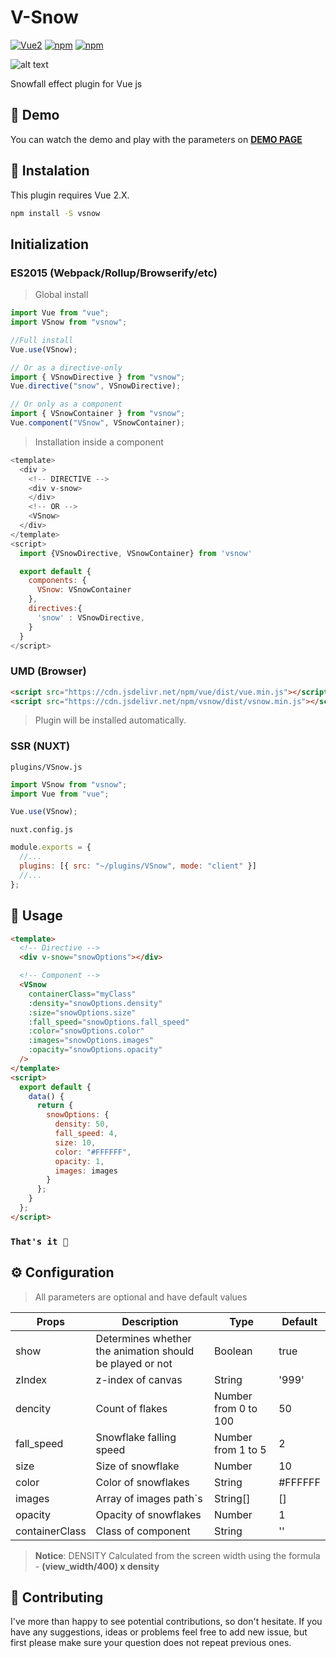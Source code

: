 # V-Snow

[![Vue2](https://img.shields.io/badge/Vue-2.x-brightgreen.svg?style=for-the-badge)](https://vuejs.org/)
[![npm](https://img.shields.io/npm/v/vsnow?style=for-the-badge)](https://www.npmjs.com/package/vsnow)
[![npm](https://img.shields.io/npm/dw/vsnow?style=for-the-badge)](https://www.npmjs.com/package/vsnow)

![alt text](assets/img/vue.png)

Snowfall effect plugin for Vue js

## 👀 Demo

You can watch the demo and play with the parameters on **[DEMO PAGE](http://aaburkov.github.io/v-snow)**

## 💾 Instalation

This plugin requires Vue 2.X.

```sh
npm install -S vsnow
```

## Initialization

### ES2015 (Webpack/Rollup/Browserify/etc)

> Global install

```javascript
import Vue from "vue";
import VSnow from "vsnow";

//Full install
Vue.use(VSnow);

// Or as a directive-only
import { VSnowDirective } from "vsnow";
Vue.directive("snow", VSnowDirective);

// Or only as a component
import { VSnowContainer } from "vsnow";
Vue.component("VSnow", VSnowContainer);
```

> Installation inside a component

```javascript
<template>
  <div >
    <!-- DIRECTIVE -->
    <div v-snow>
    </div>
    <!-- OR -->
    <VSnow>
  </div>
</template>
<script>
  import {VSnowDirective, VSnowContainer} from 'vsnow'

  export default {
    components: {
      VSnow: VSnowContainer
    },
    directives:{
      'snow' : VSnowDirective,
    }
  }
</script>
```

### UMD (Browser)

```html
<script src="https://cdn.jsdelivr.net/npm/vue/dist/vue.min.js"></script>
<script src="https://cdn.jsdelivr.net/npm/vsnow/dist/vsnow.min.js"></script>
```

> Plugin will be installed automatically.

### SSR (NUXT)

`plugins/VSnow.js`

```js
import VSnow from "vsnow";
import Vue from "vue";

Vue.use(VSnow);
```

`nuxt.config.js`

```js
module.exports = {
  //...
  plugins: [{ src: "~/plugins/VSnow", mode: "client" }]
  //...
};
```

## 🚀 Usage

```html
<template>
  <!-- Directive -->
  <div v-snow="snowOptions"></div>

  <!-- Component -->
  <VSnow
    containerClass="myClass"
    :density="snowOptions.density"
    :size="snowOptions.size"
    :fall_speed="snowOptions.fall_speed"
    :color="snowOptions.color"
    :images="snowOptions.images"
    :opacity="snowOptions.opacity"
  />
</template>
<script>
  export default {
    data() {
      return {
        snowOptions: {
          density: 50,
          fall_speed: 4,
          size: 10,
          color: "#FFFFFF",
          opacity: 1,
          images: images
        }
      };
    }
  };
</script>
```

### `That's it 🤩`

## ⚙️ Configuration

> All parameters are optional and have default values

| Props          | Description                                              | Type                 | Default |
| -------------- | -------------------------------------------------------- | -------------------- | ------- |
| show           | Determines whether the animation should be played or not | Boolean              | true    |
| zIndex         | z-index of canvas                                        | String               | '999'   |
| dencity        | Count of flakes                                          | Number from 0 to 100 | 50      |
| fall_speed     | Snowflake falling speed                                  | Number from 1 to 5   | 2       |
| size           | Size of snowflake                                        | Number               | 10      |
| color          | Color of snowflakes                                      | String               | #FFFFFF |
| images         | Array of images path`s | String[] | []                   |
| opacity        | Opacity of snowflakes                                    | Number               | 1       |
| containerClass | Class of component                                       | String               | ''      |

> **Notice**: DENSITY Calculated from the screen width using the formula - **(view_width/400) x density**

## 👏 Contributing

I've more than happy to see potential contributions, so don't hesitate. If you have any suggestions, ideas or problems feel free to add new issue, but first please make sure your question does not repeat previous ones.
